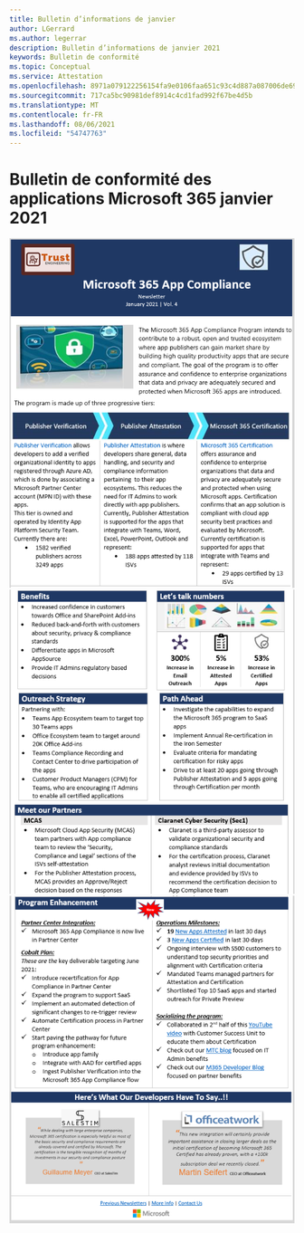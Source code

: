 ```yaml
---
title: Bulletin d’informations de janvier
author: LGerrard
ms.author: legerrar
description: Bulletin d’informations de janvier 2021
keywords: Bulletin de conformité
ms.topic: Conceptual
ms.service: Attestation
ms.openlocfilehash: 8971a079122256154fa9e0106faa651c93c4d887a087006de69cc832a9eb1439
ms.sourcegitcommit: 717ca5bc90981def8914c4cd1fad992f67be4d5b
ms.translationtype: MT
ms.contentlocale: fr-FR
ms.lasthandoff: 08/06/2021
ms.locfileid: "54747763"
---
```

# <a name="january-2021-microsoft-365-app-compliance-newsletter"></a>Bulletin de conformité des applications Microsoft 365 janvier 2021

![Texte de alt ](../media/Jan1.PNG)
 ![ texte texte Alt ](../media/Jan2.PNG)
 ![ texte](../media/Jan3.PNG)
